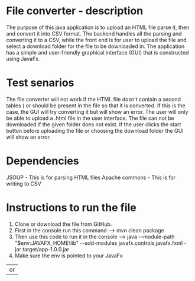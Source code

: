 # File converter - description

The purpose of this java application is to upload an HTML file parse it, then and convert it into CSV format.
The backend handles all the parsing and converting it to a CSV, while the front end is for user to upload the file and select a download folder for the file to be downloaded in.
The application has a simple and user-friendly graphical interface (GUI) that is constructed using JavaFx.

# Test senarios 

The file converter will not work if the HTML file dosn't contain a second tables (<table> or <td> or <tr> should be present in the file so that it is converted.
If this is the case, the GUI will try converting it but will show an error.
The user will only be able to upload a .html file in the user interface.
The file can not be downloaded if the given folder does not exist.
If the user clicks the start button before uploading the file or choosing the download folder the GUI will show an error.

# Dependencies

JSOUP - This is for parsing HTML files
Apache commons - This is for writing to CSV

# Instructions to run the file

1. Clone or download the file from GitHub.
2. First in the console run this command --> mvn clean package
3. Then use this code to run it in the console --> java --module-path "$env:JAVAFX_HOME\lib" --add-modules javafx.controls,javafx.fxml -jar target/app-1.0.0.jar
4. Make sure the env is pointed to your JavaFx
